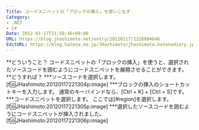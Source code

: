 ```yaml
---
Title: コードスニペットの「ブロックの挿入」を使いこなす
Category:
- .NET
- C#
Date: 2012-01-17T21:50:46+09:00
URL: https://blog.jhashimoto.net/entry/20120117/1326804646
EditURL: https://blog.hatena.ne.jp/JHashimoto/jhashimoto.hatenadiary.jp/atom/entry/12921228815717256855
---
```


**どういうこと？
コードスニペットの「ブロックの挿入」を使うと、選択されたソースコードを囲むようにコードスニペットを展開させることができます。
**どうすれば？
***ソースコードを選択します。
[f:id:JHashimoto:20120117221304p:image]
***ブロックの挿入のショートカットキーを入力します。
通常のキーバインドなら、[Ctrl + K] + [Ctrl + S]です。
***コードスニペットを選択します。
ここでは[#region]を選択します。
[f:id:JHashimoto:20120117221305p:image]
***選択したソースコードを囲むようにコードスニペットが挿入されました。
[f:id:JHashimoto:20120117221306p:image]
